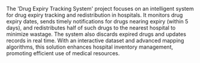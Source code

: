The 'Drug Expiry Tracking System' project focuses on an intelligent system for drug expiry tracking and redistribution in hospitals.
It monitors drug expiry dates, sends timely notifications for drugs nearing expiry (within 5 days), and redistributes half of such drugs to the nearest hospital to minimize wastage.
The system also discards expired drugs and updates records in real time.
With an interactive dataset and advanced mapping algorithms, this solution enhances hospital inventory management, promoting efficient use of medical resources.
